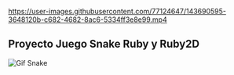 

https://user-images.githubusercontent.com/77124647/143690595-3648120b-c682-4682-8ac6-5334ff3e8e99.mp4

## Proyecto Juego Snake Ruby y Ruby2D
![Gif Snake](https://user-images.githubusercontent.com/77124647/143668866-b05bac0c-5874-48c3-be1a-18f40c5e4161.gif)
